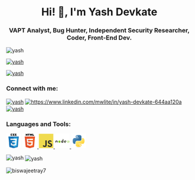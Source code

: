 <h1 align="center">Hi! 👋, I'm Yash Devkate</h1>
<h3 align="center">VAPT Analyst, Bug Hunter, Independent Security Researcher, Coder, Front-End Dev.</h3>

<p align="left"> <img src="https://komarev.com/ghpvc/?username=rootxyash&label=Profile%20views&color=0e75b6&style=flat" alt="yash" /> </p>

<p align="left"> <a href="https://github.com/ryo-ma/github-profile-trophy"><img src="https://github-profile-trophy.vercel.app/?username=rootxyash" alt="yash" /></a> </p>

<p align="left"> <a href="https://twitter.com/rootxyash" target="blank"><img src="https://img.shields.io/twitter/follow/rootxyash?logo=twitter&style=for-the-badge" alt="yash" /></a> </p>

<h3 align="left">Connect with me:</h3>
<p align="left">
<a href="https://twitter.com/rootxyash" target="blank"><img align="center" src="https://raw.githubusercontent.com/rahuldkjain/github-profile-readme-generator/master/src/images/icons/Social/twitter.svg" alt="yash" height="30" width="40" /></a>
<a href="https://www.linkedin.com/mwlite/in/yash-devkate-644aa120a" target="blank"><img align="center" src="https://raw.githubusercontent.com/rahuldkjain/github-profile-readme-generator/master/src/images/icons/Social/linked-in-alt.svg" alt="https://www.linkedin.com/mwlite/in/yash-devkate-644aa120a" height="30" width="40" /></a>
<a href="#" target="blank"><img align="center" src="https://raw.githubusercontent.com/rahuldkjain/github-profile-readme-generator/master/src/images/icons/Social/youtube.svg" alt="yash" height="30" width="40" /></a>
</p>

<h3 align="left">Languages and Tools:</h3>
<img src="https://raw.githubusercontent.com/devicons/devicon/master/icons/css3/css3-original-wordmark.svg" alt="css3" width="40" height="40"/> </a> <a href="https://www.w3.org/html/" target="_blank" rel="noreferrer"> <img src="https://raw.githubusercontent.com/devicons/devicon/master/icons/html5/html5-original-wordmark.svg" alt="html5" width="40" height="40"/> </a> <a href="https://developer.mozilla.org/en-US/docs/Web/JavaScript" target="_blank" rel="noreferrer"> <img src="https://raw.githubusercontent.com/devicons/devicon/master/icons/javascript/javascript-original.svg" alt="javascript" width="40" height="40"/> </a> <a href="https://nodejs.org" target="_blank" rel="noreferrer"> <img src="https://raw.githubusercontent.com/devicons/devicon/master/icons/nodejs/nodejs-original-wordmark.svg" alt="nodejs" width="40" height="40"/> </a> <a href="https://www.python.org" target="_blank" rel="noreferrer"> <img src="https://raw.githubusercontent.com/devicons/devicon/master/icons/python/python-original.svg" alt="python" width="40" height="40"/> </a> </p>



<p><img align="left" src="https://github-readme-stats.vercel.app/api/top-langs?username=rootxyash&show_icons=true&locale=en&layout=compact" alt="yash" /></p>

<p>&nbsp;<img align="center" src="https://github-readme-stats.vercel.app/api?username=rootxyash&show_icons=true&locale=en" alt="yash" /></p>

<p><img align="center" src="https://github-readme-streak-stats.herokuapp.com/?user=rootxyash&" alt="biswajeetray7" /></p>


